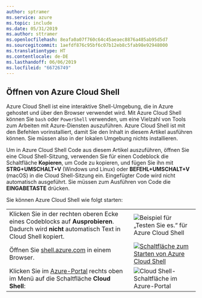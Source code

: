 ```yaml
---
author: sptramer
ms.service: azure
ms.topic: include
ms.date: 05/31/2019
ms.author: sttramer
ms.openlocfilehash: 8eafa0a07f760c64c45aeaec8876a485ab95d5d7
ms.sourcegitcommit: 1aefdf876c95bf6c07b12eb8c5fab98e92948000
ms.translationtype: HT
ms.contentlocale: de-DE
ms.lasthandoff: 06/06/2019
ms.locfileid: "66726749"
---
```

## <a name="open-azure-cloud-shell"></a>Öffnen von Azure Cloud Shell

Azure Cloud Shell ist eine interaktive Shell-Umgebung, die in Azure gehostet und über den Browser verwendet wird. Mit Azure Cloud Shell können Sie `bash` oder `PowerShell` verwenden, um eine Vielzahl von Tools zum Arbeiten mit Azure-Diensten auszuführen. Azure Cloud Shell ist mit den Befehlen vorinstalliert, damit Sie den Inhalt in diesem Artikel ausführen können. Sie müssen also in der lokalen Umgebung nichts installieren.

Um in Azure Cloud Shell Code aus diesem Artikel auszuführen, öffnen Sie eine Cloud Shell-Sitzung, verwenden Sie für einen Codeblock die Schaltfläche **Kopieren**, um Code zu kopieren, und fügen Sie ihn mit __STRG+UMSCHALT+V__ (Windows und Linux) oder __BEFEHL+UMSCHALT+V__ (macOS) in die Cloud Shell-Sitzung ein. Eingefügter Code wird nicht automatisch ausgeführt. Sie müssen zum Ausführen von Code die **EINGABETASTE** drücken.

Sie können Azure Cloud Shell wie folgt starten:

|  |   |
|-----------------------------------------------|---|
| Klicken Sie in der rechten oberen Ecke eines Codeblocks auf **Ausprobieren**. Dadurch wird __nicht__ automatisch Text in Cloud Shell kopiert. | ![Beispiel für „Testen Sie es.“ für Azure Cloud Shell](./media/cloud-shell-try-it/cli-try-it.png) |
| Öffnen Sie [shell.azure.com](https://shell.azure.com) in einem Browser. | [![Schaltfläche zum Starten von Azure Cloud Shell](./media/cloud-shell-try-it/launchcloudshell.png)](https://shell.azure.com) |
| Klicken Sie im [Azure-Portal](https://portal.azure.com) rechts oben im Menü auf die Schaltfläche **Cloud Shell**: | ![Cloud Shell-Schaltfläche im Azure-Portal](./media/cloud-shell-try-it/cloud-shell-menu.png) |
